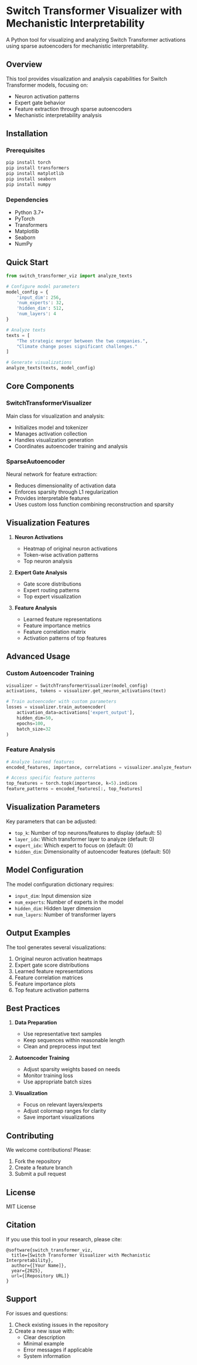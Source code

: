 # Switch Transformer Visualizer with Mechanistic Interpretability

A Python tool for visualizing and analyzing Switch Transformer activations using sparse autoencoders for mechanistic interpretability.

## Overview

This tool provides visualization and analysis capabilities for Switch Transformer models, focusing on:
- Neuron activation patterns
- Expert gate behavior
- Feature extraction through sparse autoencoders
- Mechanistic interpretability analysis

## Installation

### Prerequisites
```bash
pip install torch
pip install transformers
pip install matplotlib
pip install seaborn
pip install numpy
```

### Dependencies
- Python 3.7+
- PyTorch
- Transformers
- Matplotlib
- Seaborn
- NumPy

## Quick Start

```python
from switch_transformer_viz import analyze_texts

# Configure model parameters
model_config = {
    'input_dim': 256,
    'num_experts': 32,
    'hidden_dim': 512,
    'num_layers': 4
}

# Analyze texts
texts = [
    "The strategic merger between the two companies.",
    "Climate change poses significant challenges."
]

# Generate visualizations
analyze_texts(texts, model_config)
```

## Core Components

### SwitchTransformerVisualizer

Main class for visualization and analysis:
- Initializes model and tokenizer
- Manages activation collection
- Handles visualization generation
- Coordinates autoencoder training and analysis

### SparseAutoencoder

Neural network for feature extraction:
- Reduces dimensionality of activation data
- Enforces sparsity through L1 regularization
- Provides interpretable features
- Uses custom loss function combining reconstruction and sparsity

## Visualization Features

1. **Neuron Activations**
   - Heatmap of original neuron activations
   - Token-wise activation patterns
   - Top neuron analysis

2. **Expert Gate Analysis**
   - Gate score distributions
   - Expert routing patterns
   - Top expert visualization

3. **Feature Analysis**
   - Learned feature representations
   - Feature importance metrics
   - Feature correlation matrix
   - Activation patterns of top features

## Advanced Usage

### Custom Autoencoder Training

```python
visualizer = SwitchTransformerVisualizer(model_config)
activations, tokens = visualizer.get_neuron_activations(text)

# Train autoencoder with custom parameters
losses = visualizer.train_autoencoder(
    activation_data=activations['expert_output'],
    hidden_dim=50,
    epochs=100,
    batch_size=32
)
```

### Feature Analysis

```python
# Analyze learned features
encoded_features, importance, correlations = visualizer.analyze_features(activation_matrix)

# Access specific feature patterns
top_features = torch.topk(importance, k=5).indices
feature_patterns = encoded_features[:, top_features]
```

## Visualization Parameters

Key parameters that can be adjusted:
- `top_k`: Number of top neurons/features to display (default: 5)
- `layer_idx`: Which transformer layer to analyze (default: 0)
- `expert_idx`: Which expert to focus on (default: 0)
- `hidden_dim`: Dimensionality of autoencoder features (default: 50)

## Model Configuration

The model configuration dictionary requires:
- `input_dim`: Input dimension size
- `num_experts`: Number of experts in the model
- `hidden_dim`: Hidden layer dimension
- `num_layers`: Number of transformer layers

## Output Examples

The tool generates several visualizations:
1. Original neuron activation heatmaps
2. Expert gate score distributions
3. Learned feature representations
4. Feature correlation matrices
5. Feature importance plots
6. Top feature activation patterns

## Best Practices

1. **Data Preparation**
   - Use representative text samples
   - Keep sequences within reasonable length
   - Clean and preprocess input text

2. **Autoencoder Training**
   - Adjust sparsity weights based on needs
   - Monitor training loss
   - Use appropriate batch sizes

3. **Visualization**
   - Focus on relevant layers/experts
   - Adjust colormap ranges for clarity
   - Save important visualizations

## Contributing

We welcome contributions! Please:
1. Fork the repository
2. Create a feature branch
3. Submit a pull request

## License

MIT License

## Citation

If you use this tool in your research, please cite:
```
@software{switch_transformer_viz,
  title={Switch Transformer Visualizer with Mechanistic Interpretability},
  author={[Your Name]},
  year={2025},
  url={[Repository URL]}
}
```

## Support

For issues and questions:
1. Check existing issues in the repository
2. Create a new issue with:
   - Clear description
   - Minimal example
   - Error messages if applicable
   - System information
   
